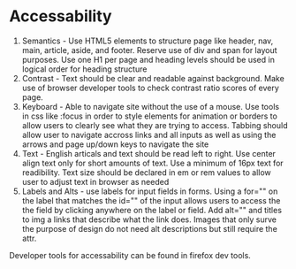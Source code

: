 # Accessability 

1. Semantics - Use HTML5 elements to structure page like header, nav, main, article, aside, and footer. Reserve use of div and span for layout purposes. Use one H1 per page and heading levels should be used in logical order for heading structure
2. Contrast - Text should be clear and readable against background. Make use of browser developer tools to check contrast ratio scores of every page.
3. Keyboard -  Able to navigate site without the use of a mouse. Use tools in css like :focus in order to style elements for animation or borders to allow users to clearly see what they are trying to access. Tabbing should allow user to navigate accross links and all inputs as well as using the arrows and page up/down keys to navigate the site
4. Text - English articals and text should be read left to right. Use center align text only for short amounts of text. Use a minimum of 16px text for readibility. Text size should be declared in em or rem values to allow user to adjust text in browser as needed
5. Labels and Alts - use labels for input fields in forms. Using a for="" on the label that matches the id="" of the input allows users to access the the field by clicking anywhere on the label or field. Add alt="" and titles to img a links that describe what the link does. Images that only surve the purpose of design do not need alt descriptions but still require the attr. 

Developer tools for accessability can be found in firefox dev tools. 